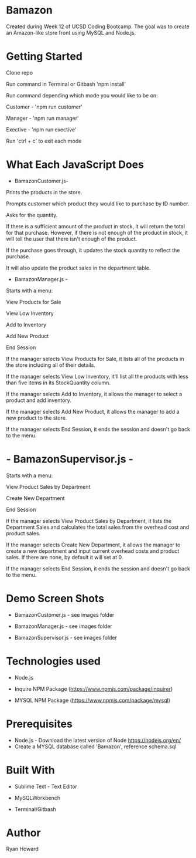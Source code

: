 # Bamazon

Created during Week 12 of UCSD Coding Bootcamp. The goal was to create an Amazon-like store front using MySQL and Node.js.

# Getting Started

Clone repo

Run command in Terminal or Gitbash 'npm install'

Run command depending which mode you would like to be on:

Customer - 'npm run customer'

Manager - 'npm run manager'

Exective - 'npm run exective'

Run 'ctrl + c' to exit each mode


# What Each JavaScript Does

- BamazonCustomer.js-

Prints the products in the store.

Prompts customer which product they would like to purchase by ID number.

Asks for the quantity.

If there is a sufficient amount of the product in stock, it will return the total for that purchase.
However, if there is not enough of the product in stock, it will tell the user that there isn't enough of the product.

If the purchase goes through, it updates the stock quantity to reflect the purchase.

It will also update the product sales in the department table.


- BamazonManager.js -

Starts with a menu:

View Products for Sale

View Low Inventory

Add to Inventory

Add New Product

End Session

If the manager selects View Products for Sale, it lists all of the products in the store including all of their details.

If the manager selects View Low Inventory, it'll list all the products with less than five items in its StockQuantity column.

If the manager selects Add to Inventory, it allows the manager to select a product and add inventory.

If the manager selects Add New Product, it allows the manager to add a new product to the store.

If the manager selects End Session, it ends the session and doesn't go back to the menu.


# - BamazonSupervisor.js -

Starts with a menu:

View Product Sales by Department

Create New Department

End Session

If the manager selects View Product Sales by Department, it lists the Department Sales and calculates the total sales from the overhead cost and product sales.

If the manager selects Create New Department, it allows the manager to create a new department and input current overhead costs and product sales. If there are none, by default it will set at 0.

If the manager selects End Session, it ends the session and doesn't go back to the menu.

# Demo Screen Shots

- BamazonCustomer.js - see images folder

- BamazonManager.js - see images folder

- BamazonSupervisor.js - see images folder

# Technologies used

- Node.js

- Inquire NPM Package (https://www.npmjs.com/package/inquirer)                                                                           

- MYSQL NPM Package (https://www.npmjs.com/package/mysql)

# Prerequisites

- Node.js - Download the latest version of Node https://nodejs.org/en/
- Create a MYSQL database called 'Bamazon', reference schema.sql
 
# Built With

- Sublime Text - Text Editor

- MySQLWorkbench

- Terminal/Gitbash

# Author

Ryan Howard
